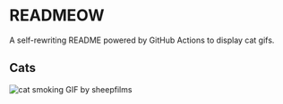 # READMEOW

A self-rewriting README powered by GitHub Actions to display cat gifs.

## Cats

![cat smoking GIF by sheepfilms](https://media2.giphy.com/media/l0ExdMHUDKteztyfe/200.gif?cid=9acd02daomkvvzhw8quw00lkw4kp0wn1e425dctimau7vofk&ep=v1_gifs_search&rid=200.gif&ct=g)
